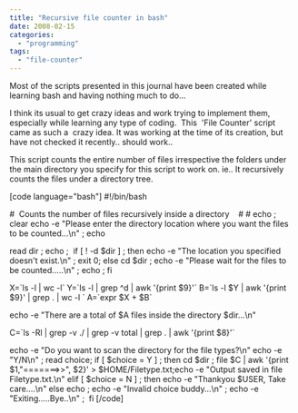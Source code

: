 ```yaml
---
title: "Recursive file counter in bash"
date: 2008-02-15
categories:
  - "programming"
tags:
  - "file-counter"
---
```


Most of the scripts presented in this journal have been created while learning bash and having nothing much to do...

I think its usual to get crazy ideas and work trying to implement them, especially while learning any type of coding.  This  'File Counter' script came as such a  crazy idea. It was working at the time of its creation, but have not checked it recently.. should work..

This script counts the entire number of files irrespective the folders under the main directory you specify for this script to work on. ie.. It recursively  counts the files under a directory tree.

\[code language="bash"\] #!/bin/bash

#  Counts the number of files recursively inside a directory    # # echo ; clear echo -e "Please enter the directory location where you want the files to be counted...\\n" ; echo

read dir ; echo ;  if \[ ! -d $dir \] ; then echo -e "The location you specified doesn't exist.\\n" ; exit 0; else cd $dir ; echo -e "Please wait for the files to be counted.....\\n" ; echo ; fi

X=\`ls -l | wc -l\` Y=\`ls -l | grep ^d | awk '{print $9}'\` B=\`ls -l $Y | awk '{print $9}' | grep . | wc -l \` A=\`expr $X + $B\`

echo -e "There are a total of $A files inside the directory $dir...\\n"

C=\`ls -Rl | grep -v ./ | grep -v total | grep . | awk '{print $8}'\`

echo -e "Do you want to scan the directory for the file types?\\n" echo -e "Y/N\\n" ; read choice; if \[ $choice = Y \] ; then cd $dir ; file $C | awk '{print $1,"=======>>", $2}' > $HOME/Filetype.txt;echo -e "Output saved in file Filetype.txt.\\n" elif \[ $choice = N \] ; then echo -e "Thankyou $USER, Take care....\\n" else echo ; echo -e "Invalid choice buddy...\\n" ; echo -e "Exiting.....Bye..\\n" ;  fi \[/code\]

